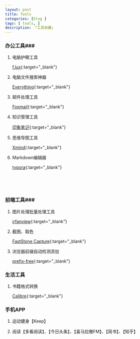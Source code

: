 ```yaml
---
layout: post
title: Tools
categories: [blog ]
tags: [ tools, ]
description: 「工具收藏」
---
```




### 办公工具###

1. 电脑护眼工具

   [f.lux](https://justgetflux.com/){:target="_blank"}

2. 电脑文件搜索神器

   [Everything](http://www.voidtools.com/){:target="_blank"}

3. 邮件处理工具

   [Foxmail](http://www.foxmail.com/){:target="_blank"}

4. 知识管理工具

   [印象笔记](https://www.yinxiang.com/){:target="_blank"}

5. 思维导图工具

   [Xmind](http://www.xmindchina.net/){:target="_blank"}

6. Markdown编辑器

   [typora](https://www.typora.io/){:target="_blank"}

   ​

   ​

### 前端工具###

1. 图片处理批量处理工具

   [irfanview]({http://www.irfanview.com/){:target="_blank"}

2. 截图、取色

   [FastStone Capture](http://www.softerviews.org/FastStone.html){:target="_blank"}

3. 浏览器前缀自动检测添加

   [prefix-free](http://leaverou.github.io/prefixfree/){:target="_blank"}




### 生活工具

1. 书籍格式转换

   [Calibre](http://calibre-ebook.com/){:target="_blank"}

### 手机APP

1. 运动健身【Keep】	

2. 阅读【多看阅读】、【今日头条】、【喜马拉雅FM】、【简书】、【知乎】

   ​

   ​

   ​

